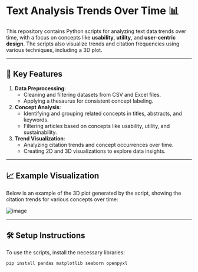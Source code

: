 # Text Analysis Trends Over Time 📊

This repository contains Python scripts for analyzing text data trends over time, with a focus on concepts like **usability**, **utility**, and **user-centric design**. The scripts also visualize trends and citation frequencies using various techniques, including a 3D plot.

---

## 📜 Key Features
1. **Data Preprocessing**: 
   - Cleaning and filtering datasets from CSV and Excel files.
   - Applying a thesaurus for consistent concept labeling.
2. **Concept Analysis**:
   - Identifying and grouping related concepts in titles, abstracts, and keywords.
   - Filtering articles based on concepts like usability, utility, and sustainability.
3. **Trend Visualization**:
   - Analyzing citation trends and concept occurrences over time.
   - Creating 2D and 3D visualizations to explore data insights.

---

## 📈 Example Visualization
Below is an example of the 3D plot generated by the script, showing the citation trends for various concepts over time:

![image](https://github.com/user-attachments/assets/1b358be5-ebbf-4ed3-a030-f2404f89d9a7)

---

## 🛠️ Setup Instructions
To use the scripts, install the necessary libraries:
```bash
pip install pandas matplotlib seaborn openpyxl
